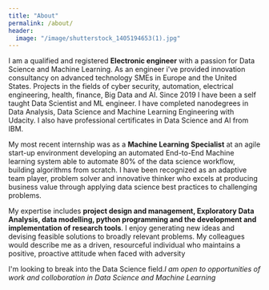 ```yaml
---
title: "About"
permalink: /about/
header:
  image: "/image/shutterstock_1405194653(1).jpg"
---
```


I am a qualified and registered **Electronic engineer** with a passion for Data Science and Machine Learning. As an engineer i've provided innovation consultancy on advanced technology SMEs in Europe and the United States. Projects in the fields of cyber security, automation, electrical engineering, health, finance, Big Data and AI. Since 2019 I have been a self taught Data Scientist and ML engineer. I have completed nanodegrees in Data Analysis, Data Science and Machine Learning Engineering with Udacity. I also have professional certificates in Data Science and AI from IBM.

My most recent internship was as a **Machine Learning Specialist** at an agile start-up environment developing an automated End-to-End Machine learning system able to automate 80% of the data science workflow, building algorithms from scratch. I have been recognized as an adaptive team player, problem solver and innovative thinker who excels at producing business value through applying data science best practices to challenging problems.

My expertise includes **project design and management, Exploratory Data Analysis, data modelling, python programming and the development and implementation of research tools**. I enjoy generating new ideas and devising feasible solutions to broadly relevant problems. My colleagues would describe me as a driven, resourceful individual who maintains a positive, proactive attitude when faced with adversity

I'm looking to break into the Data Science field.*I am open to opportunities of work and colloboration in Data Science and Machine Learning*
